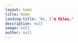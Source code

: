 ```yaml
---
layout: home
title: Home
landing-title: 'Hi, I'm Miles.'
description: null
image: null
author: null
---
```


